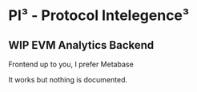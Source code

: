 # PI³ - Protocol Intelegence³
## WIP EVM Analytics Backend
Frontend up to you, I prefer Metabase

It works but nothing is documented.
